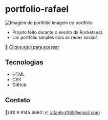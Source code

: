 # portfolio-rafael

![Imagem do portfólio](https://raw.githubusercontent.com/rafs11/portfolio-rafael/main/images/portfolio-rafael.png)
Imagem do portfólio

- Projeto feito durante o evento da Rocketseat.
- Um portfólio simples com as redes sociais.

🔗 [Clique aqui para acessar](https://rafs11.github.io/portfolio-rafael/)


## Tecnologias

- HTML
- CSS
- GitHub


## Contato

📱(61) 9 9145 4660
✉️ rafaelsg1169@gmail.com

